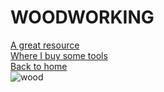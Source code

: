 # WOODWORKING  
[A great resource](https://www.finewoodworking.com/#)  
[Where I buy some tools](https://www.lie-nielsen.com)  
[Back to home](index.md)  
![wood](woodworking.jpg)



